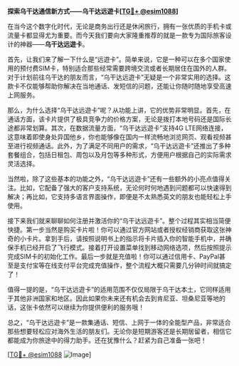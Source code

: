 **探索乌干达通信新方式——乌干达远遊卡[[TG💪+ @esim1088](https://t.me/s/esim1088)]**

在当今这个数字化时代，无论是商务出行还是休闲旅行，拥有一张优质的手机卡或流量卡都显得尤为重要。而今天我们要向大家隆重推荐的就是一款专为国际旅客设计的神器——**乌干达远遊卡**。

首先，让我们来了解一下什么是“远遊卡”。简单来说，它是一种可以在多个国家使用的预付费SIM卡，特别适合那些经常需要跨境交流或者长期居住在国外的人群。对于计划前往乌干达的朋友而言，“乌干达远遊卡”无疑是一个非常实用的选择。这款卡不仅能够帮助你解决在当地通话、发短信的问题，还能让你随时随地享受高速上网服务。

那么，为什么选择“乌干达远遊卡”呢？从功能上讲，它的优势非常明显。首先，在通话方面，该卡片提供了极具竞争力的价格方案，无论是拨打本地号码还是国际长途都非常划算。其次，在数据流量方面，“乌干达远遊卡”支持4G LTE网络连接，这意味着即使身处异国他乡，你也能够像在国内一样流畅地浏览网页、观看视频甚至进行视频通话。此外，为了满足不同用户的需求，“乌干达远遊卡”还推出了多种套餐组合，包括日租包、周包以及月包等多种形式，方便用户根据自己的实际需求灵活选择。

当然啦，除了这些基本的功能之外，“乌干达远遊卡”还有一些额外的小亮点值得关注。比如，它配备了强大的客户支持系统，无论何时何地遇到问题都可以快速得到解决；再比如，它支持多语言界面操作，即便是不太熟悉英文的朋友也能轻松上手使用。

接下来我们就来聊聊如何注册并激活你的“乌干达远遊卡”。整个过程其实相当简便快捷。第一步当然是购买卡片啦！你可以通过官方网站或者授权经销商获取这张神奇的小卡片。拿到手后，请按照说明书上的指示将卡片插入你的智能手机中，并确保手机已经开启了飞行模式。接着打开设置菜单找到移动网络选项，然后按照提示完成SIM卡的初始化工作。最后一步就是充值啦！你可以通过信用卡、PayPal甚至是支付宝等在线支付平台完成充值操作，整个流程大概只需要几分钟时间就搞定了！

值得一提的是，“乌干达远遊卡”的适用范围不仅仅局限于乌干达本土，它同样适用于其他非洲国家和地区。因此如果你未来还有机会去到肯尼亚、坦桑尼亚等地的话，这张卡依然可以继续为你提供便利的服务哦！

总之，“乌干达远遊卡”是一款集通话、短信、上网于一体的全能型产品，非常适合那些想要轻松应对海外生活的朋友们。无论你是短期游客还是长期居留者，相信它都能成为你旅途中的得力助手。还在犹豫什么？赶紧为自己准备一张吧！

[[TG💪+ @esim1088](https://t.me/s/esim1088) ![Image](https://i.postimg.cc/4NQfJmqS/Snipaste-2025-05-13-00-14-12.png)]